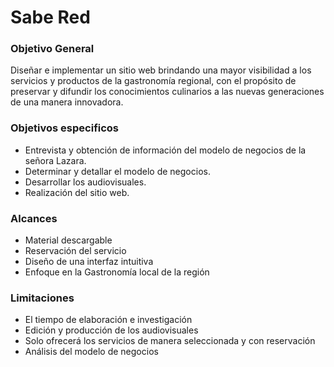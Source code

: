 # Sabe Red
### Objetivo General 
Diseñar e implementar un sitio web brindando una mayor visibilidad a los servicios y productos de la gastronomía regional, con el propósito de preservar y difundir los conocimientos culinarios a las nuevas generaciones de una manera innovadora. 

### Objetivos especificos 
- Entrevista y obtención de información del modelo de negocios de la señora Lazara.
- Determinar y detallar el modelo de negocios.
- Desarrollar los audiovisuales.
- Realización del sitio web.

### Alcances 
- Material descargable 
- Reservación del servicio 
- Diseño de una interfaz intuitiva
- Enfoque en la Gastronomía local de la región 

### Limitaciones 
- El tiempo de elaboración e investigación
- Edición y producción de los audiovisuales 
- Solo ofrecerá los servicios de manera seleccionada y con reservación
- Análisis del modelo de negocios 



